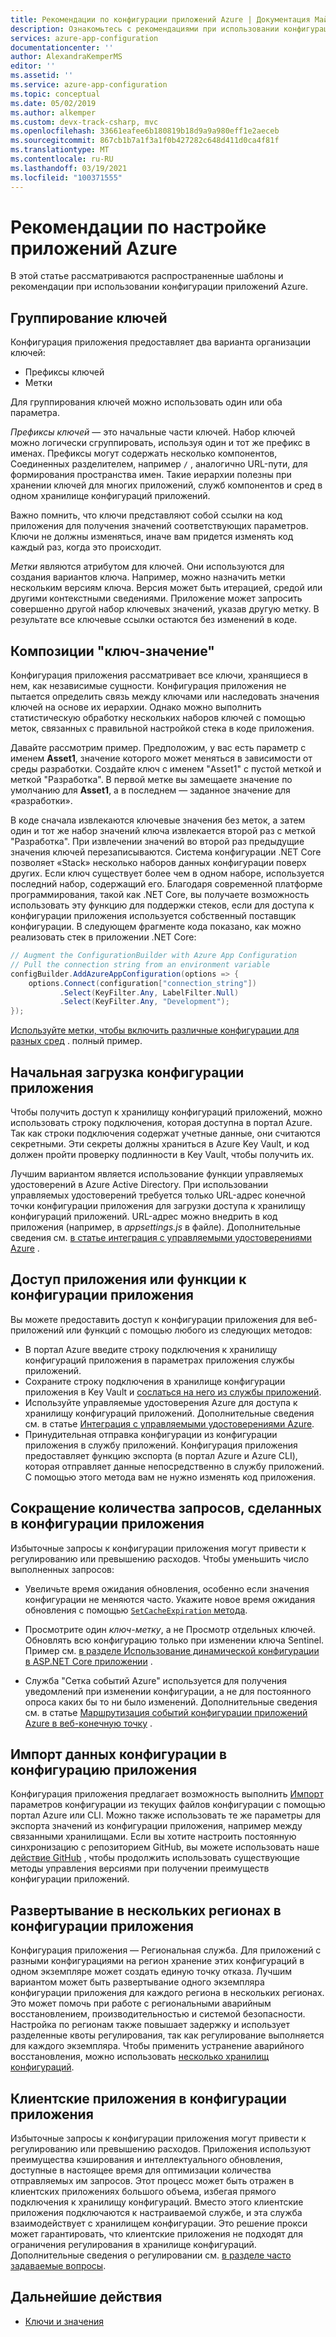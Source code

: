 ```yaml
---
title: Рекомендации по конфигурации приложений Azure | Документация Майкрософт
description: Ознакомьтесь с рекомендациями при использовании конфигурации приложений Azure. В число рассматриваемых тем входят группирования ключей, присвоить значения ключей, начальная загрузка конфигурации приложения и многое другое.
services: azure-app-configuration
documentationcenter: ''
author: AlexandraKemperMS
editor: ''
ms.assetid: ''
ms.service: azure-app-configuration
ms.topic: conceptual
ms.date: 05/02/2019
ms.author: alkemper
ms.custom: devx-track-csharp, mvc
ms.openlocfilehash: 33661eafee6b180819b18d9a9a980eff1e2aeceb
ms.sourcegitcommit: 867cb1b7a1f3a1f0b427282c648d411d0ca4f81f
ms.translationtype: MT
ms.contentlocale: ru-RU
ms.lasthandoff: 03/19/2021
ms.locfileid: "100371555"
---
```

# <a name="azure-app-configuration-best-practices"></a>Рекомендации по настройке приложений Azure

В этой статье рассматриваются распространенные шаблоны и рекомендации при использовании конфигурации приложений Azure.

## <a name="key-groupings"></a>Группирование ключей

Конфигурация приложения предоставляет два варианта организации ключей:

* Префиксы ключей
* Метки

Для группирования ключей можно использовать один или оба параметра.

*Префиксы ключей* — это начальные части ключей. Набор ключей можно логически сгруппировать, используя один и тот же префикс в именах. Префиксы могут содержать несколько компонентов, Соединенных разделителем, например `/` , аналогично URL-пути, для формирования пространства имен. Такие иерархии полезны при хранении ключей для многих приложений, служб компонентов и сред в одном хранилище конфигураций приложений.

Важно помнить, что ключи представляют собой ссылки на код приложения для получения значений соответствующих параметров. Ключи не должны изменяться, иначе вам придется изменять код каждый раз, когда это происходит.

*Метки* являются атрибутом для ключей. Они используются для создания вариантов ключа. Например, можно назначить метки нескольким версиям ключа. Версия может быть итерацией, средой или другими контекстными сведениями. Приложение может запросить совершенно другой набор ключевых значений, указав другую метку. В результате все ключевые ссылки остаются без изменений в коде.

## <a name="key-value-compositions"></a>Композиции "ключ-значение"

Конфигурация приложения рассматривает все ключи, хранящиеся в нем, как независимые сущности. Конфигурация приложения не пытается определить связь между ключами или наследовать значения ключей на основе их иерархии. Однако можно выполнить статистическую обработку нескольких наборов ключей с помощью меток, связанных с правильной настройкой стека в коде приложения.

Давайте рассмотрим пример. Предположим, у вас есть параметр с именем **Asset1**, значение которого может меняться в зависимости от среды разработки. Создайте ключ с именем "Asset1" с пустой меткой и меткой "Разработка". В первой метке вы замещаете значение по умолчанию для **Asset1**, а в последнем — заданное значение для «разработки».

В коде сначала извлекаются ключевые значения без меток, а затем один и тот же набор значений ключа извлекается второй раз с меткой "Разработка". При извлечении значений во второй раз предыдущие значения ключей перезаписываются. Система конфигурации .NET Core позволяет «Stack» несколько наборов данных конфигурации поверх других. Если ключ существует более чем в одном наборе, используется последний набор, содержащий его. Благодаря современной платформе программирования, такой как .NET Core, вы получаете возможность использовать эту функцию для поддержки стеков, если для доступа к конфигурации приложения используется собственный поставщик конфигурации. В следующем фрагменте кода показано, как можно реализовать стек в приложении .NET Core:

```csharp
// Augment the ConfigurationBuilder with Azure App Configuration
// Pull the connection string from an environment variable
configBuilder.AddAzureAppConfiguration(options => {
    options.Connect(configuration["connection_string"])
           .Select(KeyFilter.Any, LabelFilter.Null)
           .Select(KeyFilter.Any, "Development");
});
```

[Используйте метки, чтобы включить различные конфигурации для разных сред](./howto-labels-aspnet-core.md) . полный пример.

## <a name="app-configuration-bootstrap"></a>Начальная загрузка конфигурации приложения

Чтобы получить доступ к хранилищу конфигураций приложений, можно использовать строку подключения, которая доступна в портал Azure. Так как строки подключения содержат учетные данные, они считаются секретными. Эти секреты должны храниться в Azure Key Vault, и код должен пройти проверку подлинности в Key Vault, чтобы получить их.

Лучшим вариантом является использование функции управляемых удостоверений в Azure Active Directory. При использовании управляемых удостоверений требуется только URL-адрес конечной точки конфигурации приложения для загрузки доступа к хранилищу конфигураций приложений. URL-адрес можно внедрить в код приложения (например, в *appsettings.js* в файле). Дополнительные сведения см. [в статье интеграция с управляемыми удостоверениями Azure](howto-integrate-azure-managed-service-identity.md) .

## <a name="app-or-function-access-to-app-configuration"></a>Доступ приложения или функции к конфигурации приложения

Вы можете предоставить доступ к конфигурации приложения для веб-приложений или функций с помощью любого из следующих методов:

* В портал Azure введите строку подключения к хранилищу конфигураций приложения в параметрах приложения службы приложений.
* Сохраните строку подключения в хранилище конфигурации приложения в Key Vault и [сослаться на него из службы приложений](../app-service/app-service-key-vault-references.md).
* Используйте управляемые удостоверения Azure для доступа к хранилищу конфигураций приложений. Дополнительные сведения см. в статье [Интеграция с управляемыми удостоверениями Azure](howto-integrate-azure-managed-service-identity.md).
* Принудительная отправка конфигурации из конфигурации приложения в службу приложений. Конфигурация приложения предоставляет функцию экспорта (в портал Azure и Azure CLI), которая отправляет данные непосредственно в службу приложений. С помощью этого метода вам не нужно изменять код приложения.

## <a name="reduce-requests-made-to-app-configuration"></a>Сокращение количества запросов, сделанных в конфигурации приложения

Избыточные запросы к конфигурации приложения могут привести к регулированию или превышению расходов. Чтобы уменьшить число выполненных запросов:

* Увеличьте время ожидания обновления, особенно если значения конфигурации не меняются часто. Укажите новое время ожидания обновления с помощью [ `SetCacheExpiration` метода](/dotnet/api/microsoft.extensions.configuration.azureappconfiguration.azureappconfigurationrefreshoptions.setcacheexpiration).

* Просмотрите один *ключ-метку*, а не Просмотр отдельных ключей. Обновлять всю конфигурацию только при изменении ключа Sentinel. Пример см. [в разделе Использование динамической конфигурации в ASP.NET Core приложении](enable-dynamic-configuration-aspnet-core.md) .

* Служба "Сетка событий Azure" используется для получения уведомлений при изменении конфигурации, а не для постоянного опроса каких бы то ни было изменений. Дополнительные сведения см. в статье [Маршрутизация событий конфигурации приложений Azure в веб-конечную точку](./howto-app-configuration-event.md) .

## <a name="importing-configuration-data-into-app-configuration"></a>Импорт данных конфигурации в конфигурацию приложения

Конфигурация приложения предлагает возможность выполнить [Импорт](./howto-import-export-data.md) параметров конфигурации из текущих файлов конфигурации с помощью портал Azure или CLI. Можно также использовать те же параметры для экспорта значений из конфигурации приложения, например между связанными хранилищами. Если вы хотите настроить постоянную синхронизацию с репозиторием GitHub, вы можете использовать наше [действие GitHub](./concept-github-action.md) , чтобы продолжить использовать существующие методы управления версиями при получении преимуществ конфигурации приложений.

## <a name="multi-region-deployment-in-app-configuration"></a>Развертывание в нескольких регионах в конфигурации приложения

Конфигурация приложения — Региональная служба. Для приложений с разными конфигурациями на регион хранение этих конфигураций в одном экземпляре может создать единую точку отказа. Лучшим вариантом может быть развертывание одного экземпляра конфигурации приложения для каждого региона в нескольких регионах. Это может помочь при работе с региональными аварийным восстановлением, производительностью и системой безопасности. Настройка по регионам также повышает задержку и использует разделенные квоты регулирования, так как регулирование выполняется для каждого экземпляра. Чтобы применить устранение аварийного восстановления, можно использовать [несколько хранилищ конфигураций](./concept-disaster-recovery.md). 

## <a name="client-applications-in-app-configuration"></a>Клиентские приложения в конфигурации приложения 

Избыточные запросы к конфигурации приложения могут привести к регулированию или превышению расходов. Приложения используют преимущества кэширования и интеллектуального обновления, доступные в настоящее время для оптимизации количества отправляемых им запросов. Этот процесс может быть отражен в клиентских приложениях большого объема, избегая прямого подключения к хранилищу конфигураций. Вместо этого клиентские приложения подключаются к настраиваемой службе, и эта служба взаимодействует с хранилищем конфигурации. Это решение прокси может гарантировать, что клиентские приложения не подходят для ограничения регулирования в хранилище конфигураций. Дополнительные сведения о регулировании см. [в разделе часто задаваемые вопросы](./faq.yml#are-there-any-limits-on-the-number-of-requests-made-to-app-configuration).  

## <a name="next-steps"></a>Дальнейшие действия

* [Ключи и значения](./concept-key-value.md)